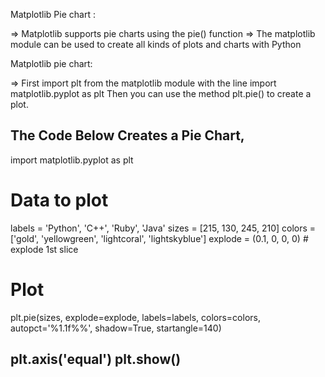Matplotlib Pie chart :

 => Matplotlib supports pie charts using the pie() function
 => The matplotlib module can be used to create all kinds of plots and charts with Python

Matplotlib pie chart:

 => First import plt from the matplotlib module with the line import matplotlib.pyplot as
    plt Then you can use the method plt.pie() to create a plot.
    
 The Code Below Creates a Pie Chart,
---------------------------------------------------------------- 
import matplotlib.pyplot as plt

# Data to plot
labels = 'Python', 'C++', 'Ruby', 'Java'
sizes = [215, 130, 245, 210]
colors = ['gold', 'yellowgreen', 'lightcoral', 'lightskyblue']
explode = (0.1, 0, 0, 0)  # explode 1st slice

# Plot
plt.pie(sizes, explode=explode, labels=labels, colors=colors,
autopct='%1.1f%%', shadow=True, startangle=140)

plt.axis('equal')
plt.show()
-------------------------------------------------------------------

